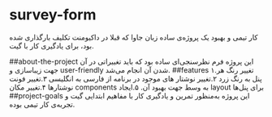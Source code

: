 # survey-form
کار تیمی و بهبود یک پروژه‌ی ساده زبان جاوا که قبلا در داکیومنت تکلیف بارگذاری شده بود، برای یادگیری کار با گیت.

##about-the-project
این پروژه فرم نظرسنجی‌ای ساده بود که باید تغییراتی در آن جهت زیباسازی و user-friendly شدن آن انجام می‌شد.
##features
۱.تغییر رنگ هر پنل به رنگ زرد
۲.تغییر نوشتار های موجود در برنامه از فارسی به انگلیسی
۳.تغییر فونت نوشتارها
۴.تغییر مکان components به وسط جهت بهبود آن.
۵.ایجاد layout برای پنل‌ها
##project-goals
این پروژه به‌منظور تمرین و یادگیری کار با مفاهیم ابتدایی گیت و تجربه‌ی کار تیمی بوده.
